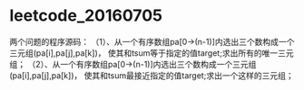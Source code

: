 # leetcode_20160705
两个问题的程序源码：
（1）、从一个有序数组pa[0->(n-1)]内选出三个数构成一个三元组(pa[i],pa[j],pa[k])，
使其和tsum等于指定的值target;求出所有的唯一三元组；
（2）、从一个有序数组pa[0->(n-1)]内选出三个数构成一个三元组(pa[i],pa[j],pa[k])，
使其和tsum最接近指定的值target;求出一个这样的三元组；
